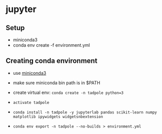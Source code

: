 # jupyter

## Setup
- miniconda3
- conda env create -f environment.yml

## Creating conda environment
- use [miniconda3](https://docs.conda.io/en/latest/miniconda.html)
- make sure miniconda bin path is in $PATH
- create virtual env:
  `conda create -n tadpole python=3`
  
- `activate tadpole`
- `conda install -n tadpole -y jupyterlab pandas scikit-learn numpy matplotlib ipywidgets widgetsnbextension`
- `conda env export -n tadpole --no-builds > environment.yml`